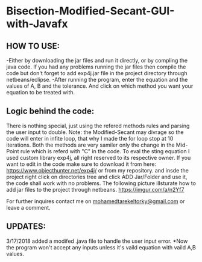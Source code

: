 # Bisection-Modified-Secant-GUI-with-Javafx
HOW TO USE:
---------------------------------
-Either by downloading the jar files and run it directly, or by compling the java code. If you had any problems running the jar files then compile the code but don't forget to add exp4j.jar file in the project directory through netbeans/eclipse.
-After running the program, enter the equation and the values of A, B and the tolerance. And click on which method you want your equation to be treated with.

Logic behind the code:
------------------------------------
There is nothing special, just using the refered methods rules and parsing the user input to double.
Note: the Modified-Secant may divrage so the code will enter in infite loop, that why I made the for loop stop at 10 iterations.
Both the methods are very samiler only the change in the Mid-Point rule which is referd with "C" in the code.
To eval the sting equation I used custom library exp4j, all right reserved to its respective owner.
If you want to edit in the code make sure to download it from here: https://www.objecthunter.net/exp4j/ or from my repository.
and insde the project right click on directories tree and click ADD Jar/Folder and use it, the code shall work with no problems.
The following picture illsturate how to add jar files to the project through netbeans.
https://imgur.com/a/n2Yf7

For further inquires contact me on mohamedtarekeltorky@gmail.com or leave a comment.

UPDATES:
------------------------------------
3/17/2018 added a modifed .java file to handle the user input error.
*Now the program won't accept any inputs unless it's vaild equation with vaild A,B values.

